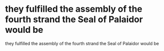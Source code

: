# they fulfilled the assembly of the fourth strand the Seal of Palaidor would be

they fulfilled the assembly of the fourth strand the Seal of Palaidor would be